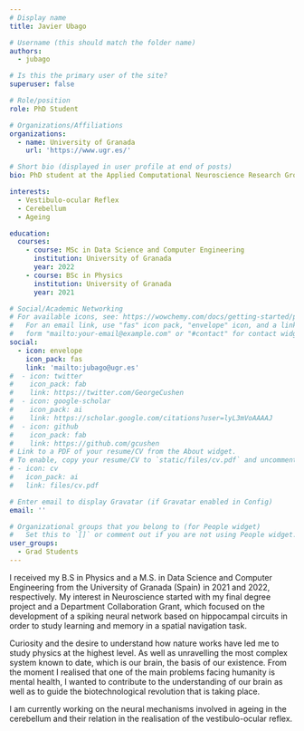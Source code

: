 ```yaml
---
# Display name
title: Javier Ubago

# Username (this should match the folder name)
authors:
  - jubago

# Is this the primary user of the site?
superuser: false

# Role/position
role: PhD Student

# Organizations/Affiliations
organizations:
  - name: University of Granada
    url: 'https://www.ugr.es/'

# Short bio (displayed in user profile at end of posts)
bio: PhD student at the Applied Computational Neuroscience Research Group at the University of Granada.

interests:
  - Vestibulo-ocular Reflex
  - Cerebellum
  - Ageing

education:
  courses:
    - course: MSc in Data Science and Computer Engineering
      institution: University of Granada
      year: 2022
    - course: BSc in Physics
      institution: University of Granada
      year: 2021

# Social/Academic Networking
# For available icons, see: https://wowchemy.com/docs/getting-started/page-builder/#icons
#   For an email link, use "fas" icon pack, "envelope" icon, and a link in the
#   form "mailto:your-email@example.com" or "#contact" for contact widget.
social:
  - icon: envelope
    icon_pack: fas
    link: 'mailto:jubago@ugr.es'
#  - icon: twitter
#    icon_pack: fab
#    link: https://twitter.com/GeorgeCushen
#  - icon: google-scholar
#    icon_pack: ai
#    link: https://scholar.google.com/citations?user=lyL3mVoAAAAJ
#  - icon: github
#    icon_pack: fab
#    link: https://github.com/gcushen
# Link to a PDF of your resume/CV from the About widget.
# To enable, copy your resume/CV to `static/files/cv.pdf` and uncomment the lines below.
# - icon: cv
#   icon_pack: ai
#   link: files/cv.pdf

# Enter email to display Gravatar (if Gravatar enabled in Config)
email: ''

# Organizational groups that you belong to (for People widget)
#   Set this to `[]` or comment out if you are not using People widget.
user_groups:
  - Grad Students
---
```


I received my B.S in Physics and a M.S. in Data Science and Computer Engineering from the University of Granada (Spain) in 2021 and 2022, respectively. My interest in Neuroscience started with my final degree project and a Department Collaboration Grant, which focused on the development of a spiking neural network based on hippocampal circuits in order to study learning and memory in a spatial navigation task.

Curiosity and the desire to understand how nature works have led me to study physics at the highest level. As well as unravelling the most complex system known to date, which is our brain, the basis of our existence. From the moment I realised that one of the main problems facing humanity is mental health, I wanted to contribute to the understanding of our brain as well as to guide the biotechnological revolution that is taking place.

I am currently working on the neural mechanisms involved in ageing in the cerebellum and their relation in the realisation of the vestibulo-ocular reflex.
